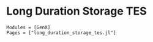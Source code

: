# Long Duration Storage TES
```@autodocs
Modules = [GenX]
Pages = ["long_duration_storage_tes.jl"]
```